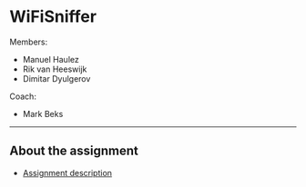 # WiFiSniffer

Members: 
- Manuel Haulez 
- Rik van Heeswijk 
- Dimitar Dyulgerov 

Coach: 
- Mark Beks

---

## About the assignment

- [Assignment description](https://fhict.instructure.com/courses/13020/assignments/219496?module_item_id=919745)

